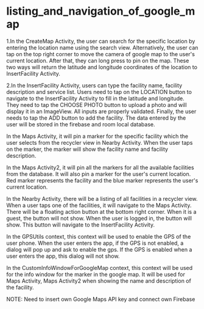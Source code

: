 # listing_and_navigation_of_google_map

1.In the CreateMap Activity, the user can search for the specific location by entering
the location name using the search view. Alternatively, the user can tap on the top
right corner to move the camera of google map to the user&#39;s current location. After
that, they can long press to pin on the map. These two ways will return the latitude
and longitude coordinates of the location to InsertFacility Activity.

2.In the InsertFacility Activity, users can type the facility name, facility description
and service list. Users need to tap on the LOCATION button to navigate to the
InsertFacility Activity to fill in the latitude and longitude. They need to tap the
CHOOSE PHOTO button to upload a photo and will display it in an ImageView. All
inputs are properly validated. Finally, the user needs to tap the ADD button to add
the facility. The data entered by the user will be stored in the firebase and room local
database.

In the Maps Activity, it will pin a marker for the specific facility which the user selects
from the recycler view in Nearby Activity. When the user taps on the marker, the
marker will show the facility name and facility description.

In the Maps Activity2, it will pin all the markers for all the available facilities from the
database. It will also pin a marker for the user&#39;s current location. Red marker
represents the facility and the blue marker represents the user&#39;s current location.

In the Nearby Activity, there will be a listing of all facilities in a recycler view. When
a user taps one of the facilities, it will navigate to the Maps Activity. There will be a
floating action button at the bottom right corner. When it is a guest, the button will not
show. When the user is logged in, the button will show. This button will navigate to
the InsertFacility Activity.

In the GPSUtils context, this context will be used to enable the GPS of the user
phone. When the user enters the app, if the GPS is not enabled, a dialog will pop up
and ask to enable the gps. If the GPS is enabled when a user enters the app, this
dialog will not show.

In the CustomInfoWindowForGoogleMap context, this context will be used for the
info window for the marker in the google map. It will be used for Maps Activity,
Maps Activity2 when showing the name and description of the facility.

NOTE: Need to insert own Google Maps API key and connect own Firebase 
